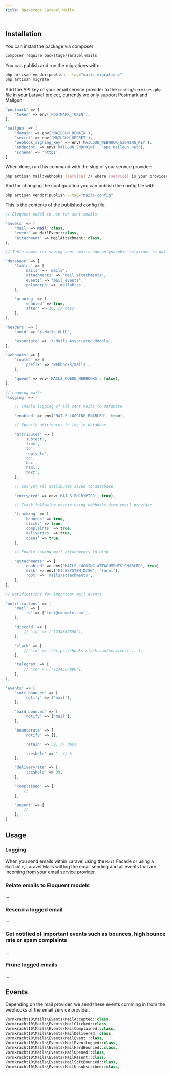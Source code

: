 ```yaml
---
title: Backstage Laravel Mails
---
```


# 

## Installation

You can install the package via composer:

```bash
composer require backstage/laravel-mails
```

You can publish and run the migrations with:

```bash
php artisan vendor:publish --tag="mails-migrations"
php artisan migrate
```

Add the API key of your email service provider to the `config/services.php` file in your Laravel project, currently we only support Postmark and Mailgun:

```php
'postmark' => [
    'token' => env('POSTMARK_TOKEN'),
],

'mailgun' => [
    'domain' => env('MAILGUN_DOMAIN'),
    'secret' => env('MAILGUN_SECRET'),
    'webhook_signing_key' => env('MAILGUN_WEBHOOK_SIGNING_KEY'),
    'endpoint' => env('MAILGUN_ENDPOINT', 'api.mailgun.net'),
    'scheme' => 'https',
]
```

When done, run this command with the slug of your service provider:

```bash
php artisan mail:webhooks [service] // where [service] is your provider, e.g. postmark or mailgun
```

And for changing the configuration you can publish the config file with:

```bash
php artisan vendor:publish --tag="mails-config"
```

This is the contents of the published config file:

```php
// Eloquent model to use for sent emails

'models' => [
    'mail' => Mail::class,
    'event' => MailEvent::class,
    'attachment' => MailAttachment::class,
],

// Table names for saving sent emails and polymorphic relations to database

'database' => [
    'tables' => [
        'mails' => 'mails',
        'attachments' => 'mail_attachments',
        'events' => 'mail_events',
        'polymorph' => 'mailables',
    ],

    'pruning' => [
        'enabled' => true,
        'after' => 30, // days
    ],
],

'headers' => [
    'uuid' => 'X-Mails-UUID',

    'associate' => 'X-Mails-Associated-Models',
],

'webhooks' => [
    'routes' => [
        'prefix' => 'webhooks/mails',
    ],

    'queue' => env('MAILS_QUEUE_WEBHOOKS', false),
],

// Logging mails
'logging' => [

    // Enable logging of all sent mails to database

    'enabled' => env('MAILS_LOGGING_ENABLED', true),

    // Specify attributes to log in database

    'attributes' => [
        'subject',
        'from',
        'to',
        'reply_to',
        'cc',
        'bcc',
        'html',
        'text',
    ],

    // Encrypt all attributes saved to database

    'encrypted' => env('MAILS_ENCRYPTED', true),

    // Track following events using webhooks from email provider

    'tracking' => [
        'bounces' => true,
        'clicks' => true,
        'complaints' => true,
        'deliveries' => true,
        'opens' => true,
    ],

    // Enable saving mail attachments to disk

    'attachments' => [
        'enabled' => env('MAILS_LOGGING_ATTACHMENTS_ENABLED', true),
        'disk' => env('FILESYSTEM_DISK', 'local'),
        'root' => 'mails/attachments',
    ],
],

// Notifications for important mail events

'notifications' => [
    'mail' => [
        'to' => ['test@example.com'],
    ],

    'discord' => [
        // 'to' => ['1234567890'],
    ],

    'slack' => [
        // 'to' => ['https://hooks.slack.com/services/...'],
    ],

    'telegram' => [
        // 'to' => ['1234567890'],
    ],
],

'events' => [
    'soft_bounced' => [
        'notify' => ['mail'],
    ],

    'hard_bounced' => [
        'notify' => ['mail'],
    ],

    'bouncerate' => [
        'notify' => [],

        'retain' => 30, // days

        'treshold' => 1, // %
    ],

    'deliveryrate' => [
        'treshold' => 99,
    ],

    'complained' => [
        //
    ],

    'unsent' => [
        //
    ],
]
```

## Usage

### Logging

When you send emails within Laravel using the `Mail` Facade or using a `Mailable`, Laravel Mails will log the email sending and all events that are incoming from your email service provider.

### Relate emails to Eloquent models

...

### Resend a logged email

...

### Get notified of important events such as bounces, high bounce rate or spam complaints

...

### Prune logged emails

...

## Events

Depending on the mail provider, we send these events comming in from the webhooks of the email service provider.

```php
Vormkracht10\Mails\Events\MailAccepted::class,
Vormkracht10\Mails\Events\MailClicked::class,
Vormkracht10\Mails\Events\MailComplained::class,
Vormkracht10\Mails\Events\MailDelivered::class,
Vormkracht10\Mails\Events\MailEvent::class,
Vormkracht10\Mails\Events\MailEventLogged::class,
Vormkracht10\Mails\Events\MailHardBounced::class,
Vormkracht10\Mails\Events\MailOpened::class,
Vormkracht10\Mails\Events\MailResent::class,
Vormkracht10\Mails\Events\MailSoftBounced::class,
Vormkracht10\Mails\Events\MailUnsubscribed::class,
```